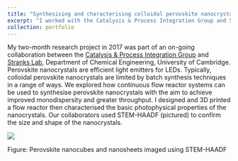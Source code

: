 ```yaml
---
title: "Synthesising and characterising colloidal perovskite nanocrystals"
excerpt: "I worked with the Catalysis & Process Integration Group and Stranks Lab at the University of Cambridge to synthesise perovskite nanocrystals using a 3D flow reactor, which I designed and built."
collection: portfolio
---
```


My two-month research project in 2017 was part of an on-going collaboration between the [Catalysis & Process Integration Group](https://www.ceb.cam.ac.uk/research/groups/process-integration-group) and [Stranks Lab](https://www.stranks.oe.phy.cam.ac.uk/), Department of Chemical Engineering, University of Cambridge. Perovskite nanocrystals are efficient light emitters for LEDs. Typically, colloidal perovskite nanocrystals are limited by batch synthesis techniques in a range of ways. We explored how continuous flow reactor systems can be used to synthesise perovskite nanocrystals with the aim to achieve improved monodispersity and greater throughput. I designed and 3D printed a flow reactor then characterised the basic photophysical properties of the nanocrystals. Our collaborators used STEM-HAADF (pictured) to confirm the size and shape of the nanocrystals.

![](http://bdoptoelectronics.github.io/images/perovskite_ncs.png)

Figure: Perovskite nanocubes and nanosheets imaged using STEM-HAADF
